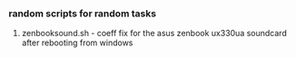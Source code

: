 ### random scripts for random tasks
1. zenbooksound.sh - coeff fix for the asus zenbook ux330ua soundcard after rebooting from windows
